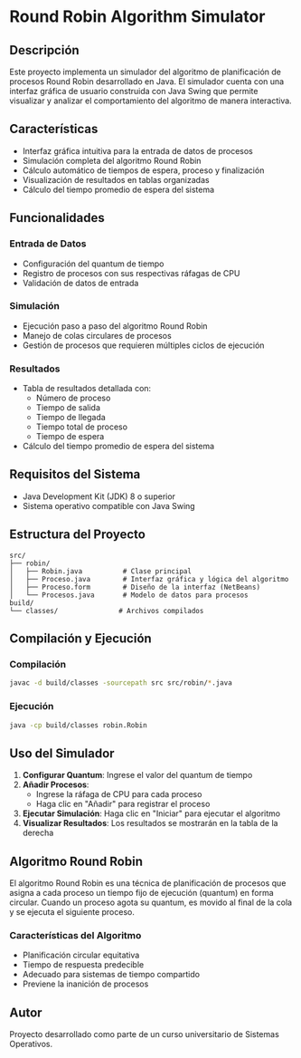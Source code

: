 # Round Robin Algorithm Simulator

## Descripción

Este proyecto implementa un simulador del algoritmo de planificación de procesos Round Robin desarrollado en Java. El simulador cuenta con una interfaz gráfica de usuario construida con Java Swing que permite visualizar y analizar el comportamiento del algoritmo de manera interactiva.

## Características

- Interfaz gráfica intuitiva para la entrada de datos de procesos
- Simulación completa del algoritmo Round Robin
- Cálculo automático de tiempos de espera, proceso y finalización
- Visualización de resultados en tablas organizadas
- Cálculo del tiempo promedio de espera del sistema

## Funcionalidades

### Entrada de Datos
- Configuración del quantum de tiempo
- Registro de procesos con sus respectivas ráfagas de CPU
- Validación de datos de entrada

### Simulación
- Ejecución paso a paso del algoritmo Round Robin
- Manejo de colas circulares de procesos
- Gestión de procesos que requieren múltiples ciclos de ejecución

### Resultados
- Tabla de resultados detallada con:
  - Número de proceso
  - Tiempo de salida
  - Tiempo de llegada
  - Tiempo total de proceso
  - Tiempo de espera
- Cálculo del tiempo promedio de espera del sistema

## Requisitos del Sistema

- Java Development Kit (JDK) 8 o superior
- Sistema operativo compatible con Java Swing

## Estructura del Proyecto

```
src/
├── robin/
│   ├── Robin.java          # Clase principal
│   ├── Proceso.java        # Interfaz gráfica y lógica del algoritmo
│   ├── Proceso.form        # Diseño de la interfaz (NetBeans)
│   └── Procesos.java       # Modelo de datos para procesos
build/
└── classes/               # Archivos compilados
```

## Compilación y Ejecución

### Compilación
```bash
javac -d build/classes -sourcepath src src/robin/*.java
```

### Ejecución
```bash
java -cp build/classes robin.Robin
```

## Uso del Simulador

1. **Configurar Quantum**: Ingrese el valor del quantum de tiempo
2. **Añadir Procesos**: 
   - Ingrese la ráfaga de CPU para cada proceso
   - Haga clic en "Añadir" para registrar el proceso
3. **Ejecutar Simulación**: Haga clic en "Iniciar" para ejecutar el algoritmo
4. **Visualizar Resultados**: Los resultados se mostrarán en la tabla de la derecha

## Algoritmo Round Robin

El algoritmo Round Robin es una técnica de planificación de procesos que asigna a cada proceso un tiempo fijo de ejecución (quantum) en forma circular. Cuando un proceso agota su quantum, es movido al final de la cola y se ejecuta el siguiente proceso.

### Características del Algoritmo
- Planificación circular equitativa
- Tiempo de respuesta predecible
- Adecuado para sistemas de tiempo compartido
- Previene la inanición de procesos

## Autor

Proyecto desarrollado como parte de un curso universitario de Sistemas Operativos.
